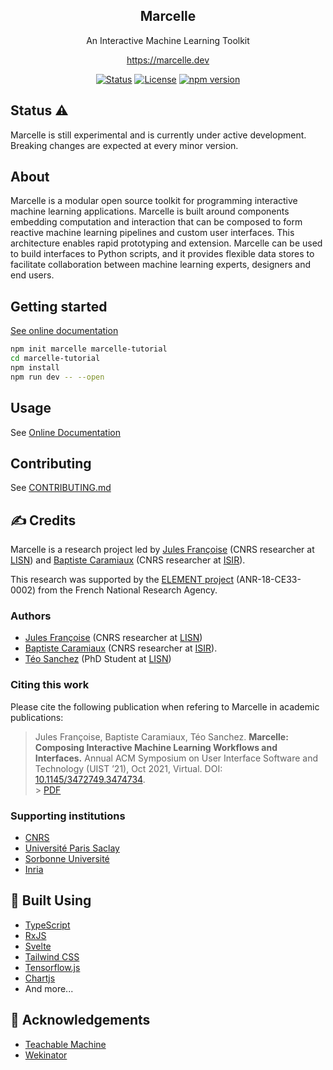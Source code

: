 <h2 align="center">Marcelle</h2>

<p align="center">An Interactive Machine Learning Toolkit</p>
<p align="center"><a href="https://marcelle.dev" target="_blank">https://marcelle.dev</a></p>
<div align="center">

[![Status](https://img.shields.io/badge/status-active-success.svg)]()
[![License](https://img.shields.io/badge/license-MIT-blue.svg)](/LICENSE)
[![npm version](https://img.shields.io/npm/v/@marcellejs/core)]()

</div>

## Status ⚠️

Marcelle is still experimental and is currently under active development. Breaking changes are expected at every minor version.

## About

Marcelle is a modular open source toolkit for programming interactive machine learning applications. Marcelle is built around components embedding computation and interaction that can be composed to form reactive machine learning pipelines and custom user interfaces. This architecture enables rapid prototyping and extension. Marcelle can be used to build interfaces to Python scripts, and it provides flexible data stores to facilitate collaboration between machine learning experts, designers and end users.

## Getting started

[See online documentation](https://marcelle.dev/guide/)

```bash
npm init marcelle marcelle-tutorial
cd marcelle-tutorial
npm install
npm run dev -- --open
```

## Usage

See [Online Documentation](https://marcelle.dev)

## Contributing

See [CONTRIBUTING.md](./CONTRIBUTING.md)

## ✍️ Credits

Marcelle is a research project led by [Jules Françoise](https://www.julesfrancoise.com/) (CNRS researcher at [LISN](https://www.lisn.upsaclay.fr/)) and [Baptiste Caramiaux](https://baptistecaramiaux.com/) (CNRS researcher at [ISIR](https://hci.isir.upmc.fr/)).

This research was supported by the [ELEMENT project](https://element-project.ircam.fr/) (ANR-18-CE33-0002) from the French National Research Agency.

### Authors

- [Jules Françoise](https://www.julesfrancoise.com/) (CNRS researcher at [LISN](https://www.lisn.upsaclay.fr/))
- [Baptiste Caramiaux](https://baptistecaramiaux.com/) (CNRS researcher at [ISIR](https://hci.isir.upmc.fr/)).
- [Téo Sanchez](https://teo-sanchez.github.io/) (PhD Student at [LISN](https://www.lisn.upsaclay.fr/))

### Citing this work

Please cite the following publication when refering to Marcelle in academic publications:

> Jules Françoise, Baptiste Caramiaux, Téo Sanchez. **Marcelle: Composing Interactive Machine Learning Workflows and Interfaces.** Annual ACM Symposium on User Interface Software and Technology (UIST ’21), Oct 2021, Virtual. DOI: [10.1145/3472749.3474734](https://doi.org/10.1145/3472749.3474734).<br> > [PDF](https://hal.archives-ouvertes.fr/hal-03335115/document)

### Supporting institutions

- [CNRS](https://www.cnrs.fr)
- [Université Paris Saclay](https://www.universite-paris-saclay.fr/)
- [Sorbonne Université](https://www.sorbonne-universite.fr/)
- [Inria](https://www.inria.fr/)

## 🔨 Built Using

- [TypeScript](https://www.typescriptlang.org/)
- [RxJS](https://github.com/ReactiveX/rxjs)
- [Svelte](https://svelte.dev/)
- [Tailwind CSS](https://tailwindcss.com/)
- [Tensorflow.js](https://js.tensorflow.org/)
- [Chartjs](https://www.chartjs.org/)
- And more...

## 🎉 Acknowledgements

- [Teachable Machine](https://teachablemachine.withgoogle.com/)
- [Wekinator](http://www.wekinator.org/)
